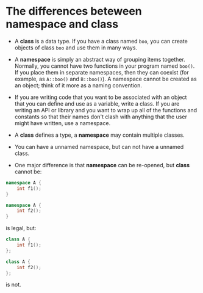 # The differences beteween namespace and class

- A **class** is a data type. If you have a class named `boo`, you can create objects of class `boo` and use them in many ways.

- A **namespace** is simply an abstract way of grouping items together. Normally, you cannot have two functions in your program named `boo()`. If you place them in separate namespaces, then they can coexist (for example, as `A::boo()` and `B::boo()`). A namespace cannot be created as an object; think of it more as a naming convention.

- If you are writing code that you want to be associated with an object that you can define and use as a variable, write a class. If you are writing an API or library and you want to wrap up all of the functions and constants so that their names don't clash with anything that the user might have written, use a namespace.

- A **class** defines a type, a **namespace** may contain multiple classes.
- You can have a unnamed namespace, but can not have a unnamed class.

- One major difference is that **namespace** can be re-opened, but **class** cannot be:

``` cpp
namespace A {
    int f1();
}

namespace A {
    int f2();
}
```

is legal, but:

```cpp
class A {
    int f1();
};

class A {
    int f2();
};
```

is not.

